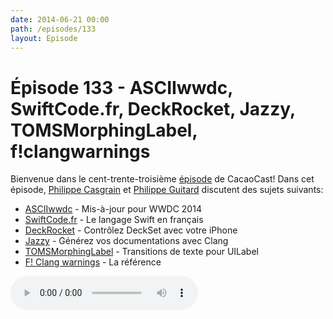 ```yaml
---
date: 2014-06-21 00:00
path: /episodes/133
layout: Episode
---
```

# Épisode 133 - ASCIIwwdc, SwiftCode.fr, DeckRocket, Jazzy, TOMSMorphingLabel, f!clangwarnings
<p>Bienvenue dans le cent-trente-troisième <a href="https://cacaocast.com/media/cacaocast_133.m4a" title="CacaoCast Episode 133">épisode</a> de CacaoCast! Dans cet épisode, <a href="http://www.twitter.com/philippec" title="Philippe Casgrain sur Twitter">Philippe Casgrain</a> et <a href="http://www.twitter.com/philippeguitard" title="Philippe Guitard sur Twitter">Philippe Guitard</a> discutent des sujets suivants:</p>
<ul><li><a href="http://asciiwwdc.com/#wwdc-2014" title="ASCIIwwdc">ASCIIwwdc</a> - Mis-à-jour pour WWDC 2014</li>
<li><a href="http://www.swiftcode.fr" title="SwiftCode.fr">SwiftCode.fr</a> - Le langage Swift en français</li>
<li><a href="https://github.com/jpsim/DeckRocket" title="DeckRocket">DeckRocket</a> - Contrôlez DeckSet avec votre iPhone</li>
<li><a href="https://github.com/realm/jazzy" title="Jazzy">Jazzy</a> - Générez vos documentations avec Clang</li>
<li><a href="https://github.com/TomKnig/TOMSMorphingLabel" title="TOMSMorphingLabel">TOMSMorphingLabel</a> - Transitions de texte pour UILabel</li>
<li><a href="http://fuckingclangwarnings.com" title="F! Clang warnings">F! Clang warnings</a> - La référence</li>
</ul>
<p><audio controls><source src="https://cacaocast.com/media/cacaocast_133.m4a" type="audio/mpeg"><source src="https://cacaocast.com/media/cacaocast_133.m4a" type="audio/mp4">Votre navigateur ne supporte pas l'élément audio / Your browser does not support the audio element.</audio></p>

